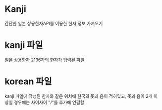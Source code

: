 # Kanji
간단한 일본 상용한자API를 이용한 한자 정보 가져오기

# kanji 파일
일본 상용한자 2136자의 한자가 입력된 파일

# korean 파일 
kanji 파일에 작성된 한자와 같은 위치에 한국의 뜻과 음이 적혀있고, 뜻과 음이 2개 이상일 경우에는 사이사이 "/"를 추가해 연결함

